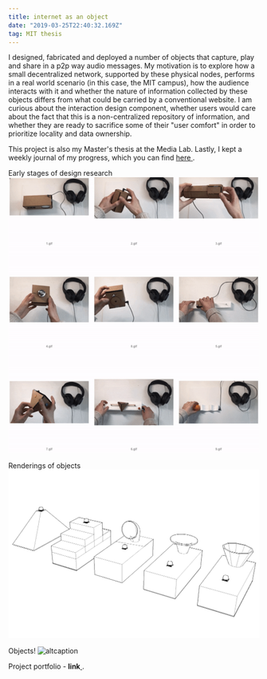 ```yaml
---
title: internet as an object
date: "2019-03-25T22:40:32.169Z"
tag: MIT thesis
---
```


I designed, fabricated and deployed a number of objects that capture, play and share in a p2p way audio messages. My motivation is to explore how a small decentralized network, supported by these physical nodes, performs in a real world scenario (in this case, the MIT campus), how the audience interacts with it and whether the nature of information collected by these objects differs from what could be carried by a conventional website. I am curious about the interaction design component, whether users would care about the fact that this is a non-centralized repository of information, and whether they are ready to sacrifice some of their "user comfort" in order to prioritize locality and data ownership.

This project is also my Master's thesis at the Media Lab. Lastly, I kept a weekly journal of my progress, which you can find <a href="https://there.am/pwr01-internet-as-an-object/" target="_blank"> here </a>.

<span class="caption">Early stages of design research</span>
![altcaption](grid.png)

<span class="caption">Renderings of objects</span>
![altcaption](portfolio3.JPG)

<span class="caption">Objects!</span>
![altcaption](objects.JPG)

<span class="caption">Project portfolio - <b>link<a href="https://www.dropbox.com/s/1viu4bh2nestv9s/portfolio.pdf?dl=0" target="_blank"></b>  </a>.</span>
